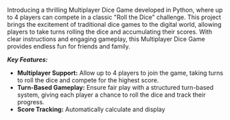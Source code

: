 Introducing a thrilling Multiplayer Dice Game developed in Python, where up to 4 players can compete in a classic  "Roll the Dice" challenge. This project brings the excitement of traditional dice games to the digital world, allowing players to  take turns rolling the dice and accumulating their scores. With clear instructions and engaging gameplay, this Multiplayer Dice Game provides endless fun for friends and family.



_**Key Features:**_

 - **Multiplayer Support:**   Allow up to 4 players to join the game, taking turns to roll the dice and compete for the highest score.
 - **Turn-Based Gameplay:**   Ensure fair play with a structured turn-based system, giving each player a chance to roll the dice and track their progress.
 - **Score Tracking:**         Automatically calculate and display


